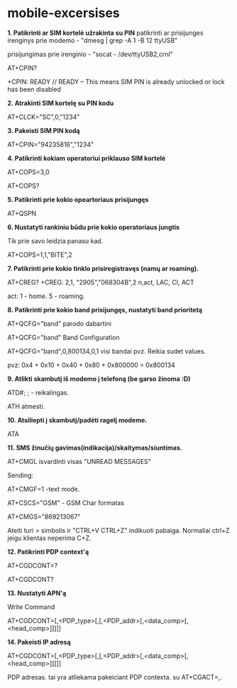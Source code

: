 # mobile-excersises

**1. Patikrinti ar SIM kortelė užrakinta su PIN**
patikrinti ar prisijunges irenginys prie modemo - "dmesg | grep -A 1 -B 12 ttyUSB"

prisijungimas prie irenginio - "socat - /dev/ttyUSB2,crnl"

AT+CPIN?

+CPIN: READY
//     READY –  This means  SIM PIN is already unlocked or lock has been disabled

**2. Atrakinti SIM kortelę su PIN kodu**

AT+CLCK="SC",0,"1234" 

**3. Pakeisti SIM PIN kodą**

AT+CPIN="94235816","1234"

**4. Patikrinti kokiam operatoriui priklauso SIM kortelė**

AT+COPS=3,0

AT+COPS?


**5. Patikrinti prie kokio opeartoriaus prisijungęs**

AT+QSPN

**6. Nustatyti rankiniu būdu prie kokio operatoriaus jungtis**

Tik prie savo leidzia panasu kad.

AT+COPS=1,1,"BITE",2

**7. Patikrinti prie kokio tinklo prisiregistravęs (namų ar roaming).**

AT+CREG?
+CREG: 2,1,	"2905","068304B",2
       n,act,	LAC,    CI,      ACT

act:
1 - home.
5 - roaming.

**8. Patikrinti prie kokio band prisijungęs, nustatyti band prioritetą**

AT+QCFG="band" parodo dabartini

AT+QCFG="band"    Band Configuration

AT+QCFG="band",0,800134,0,1 visi bandai pvz. Reikia sudet values.

pvz: 0x4 + 0x10 + 0x40 + 0x80 + 0x800000 = 0x800134



**9. Atlikti skambutį iš modemo į telefoną (be garso žinoma :D)**

ATD#;
; - reikalingas.

ATH atmesti.

**10. Atsiliepti į skambutį/padėti ragelį modeme.**

ATA

**11. SMS žinučių gavimas(indikacija)/skaitymas/siuntimas.**

AT+CMGL isvardinti visas "UNREAD MESSAGES"

Sending:

AT+CMGF=1 -text mode.

AT+CSCS="GSM" - GSM Char formatas

AT+CMGS="869213067"

Ateiti turi > simbolis ir "CTRL+V CTRL+Z" indikuoti pabaiga. Normaliai ctrl+Z jeigu klientas neperima C+Z.




**12. Patikrinti PDP context'ą**

AT+CGDCONT=?

AT+CGDCONT?

**13. Nustatyti APN'ą**

Write Command 

AT+CGDCONT=<cid>[,<PDP_type>[,<APN>[,<PDP_addr>[,<data_comp>[,<head_comp>]]]]] 

**14. Pakeisti IP adresą**

AT+CGDCONT=<cid>[,<PDP_type>[,<APN>[,<PDP_addr>[,<data_comp>[,<head_comp>]]]]]

PDP adresas. tai yra atliekama pakeiciant PDP contexta. su AT+CGACT=<state>,<cid>.
